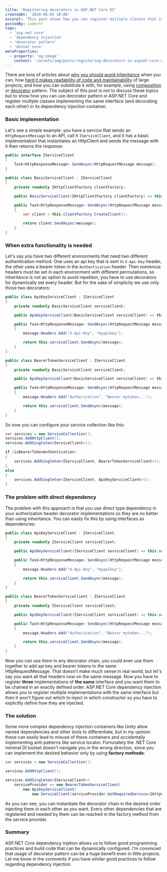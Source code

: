 ```yaml
---
title: 'Registering decorators in ASP.NET Core DI'
createdAt: '2020-06-03 10:00'
excerpt: 'This post shows how you can register multiple classes that implement the same interface and decorate each other in ASP.NET Core dependency injection container'
postedBy: codernr
tags:
  - 'asp.net core'
  - 'dependency injection'
  - 'decorator pattern'
  - 'dotnet core'
metaProperties:
  - property: 'og:image'
    content: '/assets/img/posts/registering-decorators-in-aspnet-core-di.png'
---
```


There are tons of articles about [why you should avoid inheritance](https://codeburst.io/inheritance-is-evil-stop-using-it-6c4f1caf5117) when you can, how [hard it makes readability of code and maintainability](http://neethack.com/2017/04/Why-inheritance-is-bad/) of large projects, and how you can substitute it with, for example, using [composition](https://medium.com/better-programming/composition-over-inheritance-b58264af8c21) or [decorator](https://dzone.com/articles/is-inheritance-dead) pattern. The subject of this post is not to discuss these topics but to show how you can use decorator pattern in ASP.NET Core and register multiple classes implementing the same interface (and decorating each other) in its dependency injection container.

### Basic implementation

Let's see a simple example: you have a service that sends an `HttpRequestMessage` to an API, call it `IServiceClient`, and it has a basic implementation that instantiates an HttpClient and sends the message with it then returns the response:

```cs
public interface IServiceClient
{
    Task<HttpResponseMessage> SendAsync(HttpRequestMessage message);
}

public class BasicServiceClient : IServiceClient
{
    private readonly IHttpClientFactory clientFactory;

    public BasicServiceClient(IHttpClientFactory clientFactory) => this.clientFactory = clientFactory;

    public Task<HttpResponseMessage> SendAsync(HttpRequestMessage message)
    {
        var client = this.clientFactory.CreateClient();

        return client.SendAsync(message);
    }
}
```

### When extra functionality is needed

Let's say you have two different environments that need two different authentication method. One uses an api key that is sent in `X-Api-Key` header, the other uses a bearer token in the `Authentication` header. Then numerous headers must be set in each environment with different permutations, so inheritance is not an option to avoid repetiton, you have to use decorators for dynamically set every header. But for the sake of simplicity we use only those two decorators:

```cs
public class ApiKeyServiceClient : IServiceClient
{
    private readonly BasicServiceClient serviceClient;

    public ApiKeyServiceClient(BasicServiceClient serviceClient) => this.serviceClient = serviceClient;

    public Task<HttpResponseMessage> SendAsync(HttpRequestMessage message)
    {
        message.Headers.Add("X-Api-Key", "myapikey");

        return this.serviceClient.SendAsync(message);
    }
}

public class BearerTokenServiceClient : IServiceClient
{
    private readonly BasicServiceClient serviceClient;

    public ApiKeyServiceClient(BasicServiceClient serviceClient) => this.serviceClient = serviceClient;

    public Task<HttpResponseMessage> SendAsync(HttpRequestMessage message)
    {
        message.Headers.Add("Authorization", "Bearer mytoken...");

        return this.serviceClient.SendAsync(message);
    }
}
```

So now you can configure your service collection like this:

```cs
var services = new ServiceCollection();
services.AddHttpClient();
services.AddSingleton<ServiceClient>();

if (isBearerTokenAuthentication)
{
    services.AddSingleton<IServiceClient, BearerTokenServiceClient>();
}
else
{
    services.AddSingleton<IServiceClient, ApiKeyServiceClient>();
}
```

### The problem with direct dependency

The problem with this approach is that you use direct type dependency in your authorization header decorator implementations so they are no better than using inheritance. You can easily fix this by using interfaces as dependencies:

```cs
public class ApiKeyServiceClient : IServiceClient
{
    private readonly IServiceClient serviceClient;

    public ApiKeyServiceClient(IServiceClient serviceClient) => this.serviceClient = serviceClient;

    public Task<HttpResponseMessage> SendAsync(HttpRequestMessage message)
    {
        message.Headers.Add("X-Api-Key", "myapikey");

        return this.serviceClient.SendAsync(message);
    }
}

public class BearerTokenServiceClient : IServiceClient
{
    private readonly IServiceClient serviceClient;

    public ApiKeyServiceClient(IServiceClient serviceClient) => this.serviceClient = serviceClient;

    public Task<HttpResponseMessage> SendAsync(HttpRequestMessage message)
    {
        message.Headers.Add("Authorization", "Bearer mytoken...");

        return this.serviceClient.SendAsync(message);
    }
}
```

Now you can use them in any decorator chain, you could even use them together to add api key and bearer tokens to the same HttpRequestMessage. That doesn't make much sense in real world, but let's say you want all that headers now on the same message. Now you have to register **three** implementations of **the same** interface and you want them to be chained in an exactly defined order. ASP.NET Core dependency injection allows you to register multiple implementations with the same interface but then it won't figure out which to inject in which constructor so you have to explicitly define how they are injected.

### The solution 

Some more complex dependency injection containers like Unity allow named dependencies and other tools to differentiate, but in my opinion these can easily lead to misuse of these containers and accidentally implementing anti-patterns like service locator. Fortunately the .NET Core minimal DI toolset doesn't navigate you in the wrong direction, since you can implement the desired behavior only by using **factory methods**:

```cs
var services = new ServiceCollection();

services.AddHttpClient();

services.AddSingleton<IServiceClient>(
    serviceProvider => new BearerTokenServiceClient(
        new ApiKeyServiceClient(
            new ServiceClient(serviceProvider.GetRequiredService<IHttpClientFactory>()))));
```

As you can see, you can instantiate the decorator chain in the desired order injecting them in each other as you want. Every other dependencies that are registered and needed by them can be reached in the factory method from the service provider.

### Summary

ASP.NET Core dependency injetion allows us to follow good programming practices and build code that can be dynamically configured. I'm convinced that usage of decorator pattern can be a huge benefit even in little projects. Let me know in the comments if you have similar good practices to follow regarding dependency injection.
